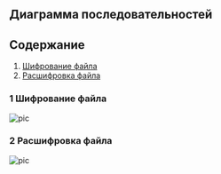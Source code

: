 ## Диаграмма последовательностей

## Содержание 
1. [Шифрование файла](#1)
2. [Расшифровка файла](#2)

### 1 Шифрование файла <a name="1"></a>
![pic](https://github.com/NikitaMirosha/BarTraveler/blob/master/Documents/Diagrams/Sequences/seq.png)

### 2 Расшифровка файла <a name="2"></a>
![pic](https://github.com/NikitaMirosha/BarTraveler/blob/master/Documents/Diagrams/Sequences/seq2.png)


